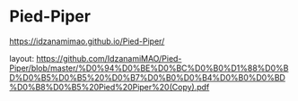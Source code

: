 # Pied-Piper
https://idzanamimao.github.io/Pied-Piper/

layout:
https://github.com/IdzanamiMAO/Pied-Piper/blob/master/%D0%94%D0%BE%D0%BC%D0%B0%D1%88%D0%BD%D0%B5%D0%B5%20%D0%B7%D0%B0%D0%B4%D0%B0%D0%BD%D0%B8%D0%B5%20Pied%20Piper%20(Copy).pdf

